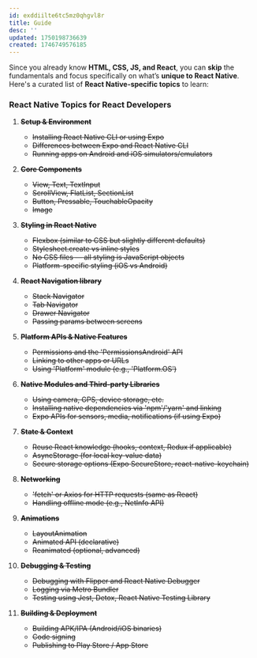 ```yaml
---
id: exddiilte6tc5mz0qhgvl8r
title: Guide
desc: ''
updated: 1750198736639
created: 1746749576185
---
```


Since you already know **HTML, CSS, JS, and React**, you can **skip** the fundamentals and focus specifically on what’s **unique to React Native**. Here's a curated list of **React Native-specific topics** to learn:

### React Native Topics for React Developers

1. ~~**Setup & Environment**~~
    - ~~Installing React Native CLI or using Expo~~
    - ~~Differences between Expo and React Native CLI~~
    - ~~Running apps on Android and iOS simulators/emulators~~

1.  ~~**Core Components**~~
    - ~~View, Text, TextInput~~
    - ~~ScrollView, FlatList, SectionList~~
    - ~~Button, Pressable, TouchableOpacity~~
    - ~~Image~~

1. ~~**Styling in React Native**~~
    - ~~Flexbox (similar to CSS but slightly different defaults)~~
    - ~~Stylesheet.create vs inline styles~~
    - ~~No CSS files — all styling is JavaScript objects~~
    - ~~Platform-specific styling (iOS vs Android)~~

1. ~~**React Navigation library**~~
    - ~~Stack Navigator~~
    - ~~Tab Navigator~~
    - ~~Drawer Navigator~~
    - ~~Passing params between screens~~

1. ~~**Platform APIs & Native Features**~~
    - ~~Permissions and the 'PermissionsAndroid' API~~
    - ~~Linking to other apps or URLs~~
    - ~~Using 'Platform' module (e.g., 'Platform.OS')~~

1. ~~**Native Modules and Third-party Libraries**~~
    - ~~Using camera, GPS, device storage, etc.~~
    - ~~Installing native dependencies via 'npm'/'yarn' and linking~~
    - ~~Expo APIs for sensors, media, notifications (if using Expo)~~

1. ~~**State & Context**~~
    - ~~Reuse React knowledge (hooks, context, Redux if applicable)~~
    - ~~AsyncStorage (for local key-value data)~~
    - ~~Secure storage options (Expo SecureStore, react-native-keychain)~~

1. ~~**Networking**~~
    - ~~'fetch' or Axios for HTTP requests (same as React)~~
    - ~~Handling offline mode (e.g., NetInfo API)~~

1. ~~**Animations**~~
    - ~~LayoutAnimation~~
    - ~~Animated API (declarative)~~
    - ~~Reanimated (optional, advanced)~~

1. ~~**Debugging & Testing**~~
    - ~~Debugging with Flipper and React Native Debugger~~
    - ~~Logging via Metro Bundler~~
    - ~~Testing using Jest, Detox, React Native Testing Library~~

1. ~~**Building & Deployment**~~
    - ~~Building APK/IPA (Android/iOS binaries)~~
    - ~~Code signing~~
    - ~~Publishing to Play Store / App Store~~